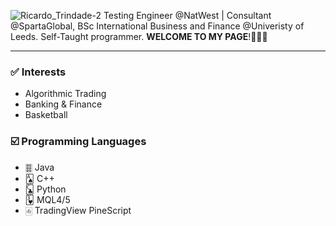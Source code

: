 ![Ricardo_Trindade-2](https://user-images.githubusercontent.com/115134319/207151061-55aa8857-e233-4872-9212-2191b13d681b.png)
Testing Engineer @NatWest | Consultant @SpartaGlobal, BSc International Business and Finance @Univeristy of Leeds. Self-Taught programmer. **WELCOME TO MY PAGE**!👨🏾‍💻

---

### ✅ Interests

- Algorithmic Trading
- Banking & Finance
- Basketball

### ☑️ Programming Languages

- 🀞 Java
- 🂡 C++
- 🃜 Python
- 🂳 MQL4/5
- 🀁 TradingView PineScript
